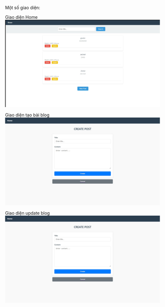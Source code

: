 Một số giao diện:

Giao diện Home
![alt text](img_v1.png)

Giao diện tạo bài blog
![alt text](image.png)

Giao diện update blog
![alt text](image-1.png)